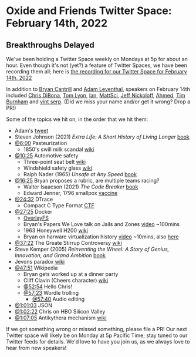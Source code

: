 # Oxide and Friends Twitter Space: February 14th, 2022

## Breakthroughs Delayed

We've been holding a Twitter Space weekly on Mondays at 5p for about an hour.
Even though it's not (yet?) a feature of Twitter Spaces, we have been
recording them all; here is
[the recording for our Twitter Space for February 14th, 2022](https://youtu.be/MyGgkBxz-mg)

In addition to
[Bryan Cantrill](https://twitter.com/bcantrill) and
[Adam Leventhal](https://twitter.com/ahl),
speakers on February 14th included
[Chris DiBona](https://twitter.com/cdibona),
[Tom Lyon](https://twitter.com/aka_pugs),
[Ian](https://twitter.com/iangrunert),
[MattSci](https://twitter.com/MattSci2),
[Jeff Nickoloff](https://twitter.com/allingeek),
[Ahmed](https://twitter.com/AhmedMasud),
[Tim Burnham](https://twitter.com/AstroBurnham) and
[vint serp](https://twitter.com/ZackMaril).
(Did we miss your name and/or get it wrong? Drop a PR!)

Some of the topics we hit on, in the order that we hit them:

- Adam's [tweet](https://twitter.com/ahl/status/1492668124272885763)
- Steven Johnson (2021) _Extra Life: A Short History of Living Longer_
  [book](https://www.google.com/books/edition/Extra_Life/tw36DwAAQBAJ)
- [@6:00](https://youtu.be/MyGgkBxz-mg?t=360) Pasteurization
  - 1850's swill milk scandal [wiki](https://en.wikipedia.org/wiki/Swill_milk_scandal)
- [@10:25](https://youtu.be/MyGgkBxz-mg?t=625) Automotive safety
  - Three-point seat belt [wiki](https://en.wikipedia.org/wiki/Seat_belt#Three-point)
  - Windshield safety glass [wiki](https://en.wikipedia.org/wiki/Windshield#Safety)
  - Ralph Nader (1965) _Unsafe at Any Speed_
    [book](https://en.wikipedia.org/wiki/Unsafe_at_Any_Speed)
- [@16:25](https://youtu.be/MyGgkBxz-mg?t=985) Bryan proposes a rubric,
  are multiple teams racing?
  - Walter Isaacson (2021) _The Code Breaker_
    [book](https://www.google.com/books/edition/The_Code_Breaker/eCIFEAAAQBAJ)
  - Edward Jenner, 1796 smallpox [vaccine](https://en.wikipedia.org/wiki/Smallpox_vaccine)
- [@24:32](https://youtu.be/MyGgkBxz-mg?t=1472) DTrace
  - Compact C Type Format [CTF](https://illumos.org/man/4/ctf)
- [@27:25](https://youtu.be/MyGgkBxz-mg?t=1645) Docker
  - [OverlayFS](https://en.wikipedia.org/wiki/OverlayFS)
  - Bryan's Papers We Love talk on Jails and Zones
    [video](https://youtu.be/hgN8pCMLI2U) ~100mins
  - 1963 Honeywell H200 [wiki](https://en.wikipedia.org/wiki/Honeywell_200)
  - Bryan on harware virtualization history
    [video](https://youtu.be/jEHO-bSbuc0?t=322) ~10mins,
    also [here](https://youtu.be/fcrepNIF_G0?t=511)
- [@37:22](https://youtu.be/MyGgkBxz-mg?t=2242) The Greate Stirrup Controversy
  [wiki](https://en.wikipedia.org/wiki/Great_Stirrup_Controversy)
- Steve Kemper (2005) _Reinventing the Wheel:
  A Story of Genius, Innovation, and Grand Ambition_
  [book](https://www.google.com/books/edition/Reinventing_the_Wheel/Lh9aRqDuczUC)
- Jevons paradox [wiki](https://en.wikipedia.org/wiki/Jevons_paradox)
- [@47:51](https://youtu.be/MyGgkBxz-mg?t=2871) Wikipedia
  - Bryan gets worked up at a dinner party
  - Cliff Clavin (Cheers character) [wiki](https://en.wikipedia.org/wiki/Cliff_Clavin)
  - [@52:54](https://youtu.be/MyGgkBxz-mg?t=3174) Hello Chris!
  - [@57:23](https://youtu.be/MyGgkBxz-mg?t=3443) Wordle trolling
    - [@57:40](https://www.youtube.com/watch?v=MyGgkBxz-mg&t=3460s) Audio editing
- [@1:01:03](https://youtu.be/MyGgkBxz-mg?t=3663) JSON
- [@1:02:22](https://youtu.be/MyGgkBxz-mg?t=3742) Chris on HBO Silicon Valley
- [@1:07:05](https://youtu.be/MyGgkBxz-mg?t=4025)
  Antikythera mechanism [wiki](https://en.wikipedia.org/wiki/Antikythera_mechanism)

If we got something wrong or missed something, please file a PR!
Our next Twitter space will likely be on Monday at 5p Pacific Time; stay tuned
to our Twitter feeds for details.  We'd love to have you join us, as we
always love to hear from new speakers!

